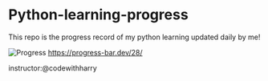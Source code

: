 # Python-learning-progress

This repo is the progress record of my python learning updated daily by me!

![Progress](https://progress-bar.dev/21/)
https://progress-bar.dev/28/


instructor:@codewithharry
